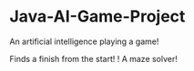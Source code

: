 # Java-AI-Game-Project

An artificial intelligence playing a game!

Finds a finish from the start!
!
A maze solver!



